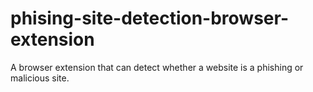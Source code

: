# phising-site-detection-browser-extension
A browser extension that can detect whether a website is a phishing or malicious site.
